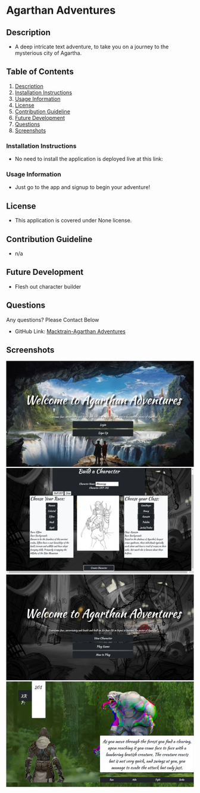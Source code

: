 # Agarthan Adventures
  
  ## Description<a name="Description"></a>
  - A deep intricate text adventure, to take you on a journey to the mysterious city of Agartha.
  ## Table of Contents
  1. [Description](#Description)
  2. [Installation Instructions](#Installation)
  3. [Usage Information](#usage)
  4. [License](#license)
  5. [Contribution Guideline](#contributing)
  6. [Future Development](#future)
  7. [Questions](#questions)
  8. [Screenshots](#screenshots)
 
 
  ### Installation Instructions <a name="installation"></a>
  - No need to install the application is deployed live at this link:
  ### Usage Information <a name="Usage"></a>
  - Just go to the app and signup to begin your adventure!
  ## License <a name="license"></a>
  - This application is covered under None license. 
  ## Contribution Guideline <a name="contribution"></a>
  - n/a
  ## Future Development <a name="tests"></a>
  - Flesh out character builder 
  ## Questions <a name="questions"></a>
  Any questions? Please Contact Below
  - GitHub Link: 
  [Macktrain-Agarthan Adventures](https://github.com/Macktrain/Agarthan-Adventures) 
  ## Screenshots <a name="screenshots"></a>
  ![](/public/assets/screenshots/homepage.png)
  ![](/public/assets/screenshots/characterCreator.png)
  ![](/public/assets/screenshots/gameMenu.png)
  ![](/public/assets/screenshots/battleLee.png)

